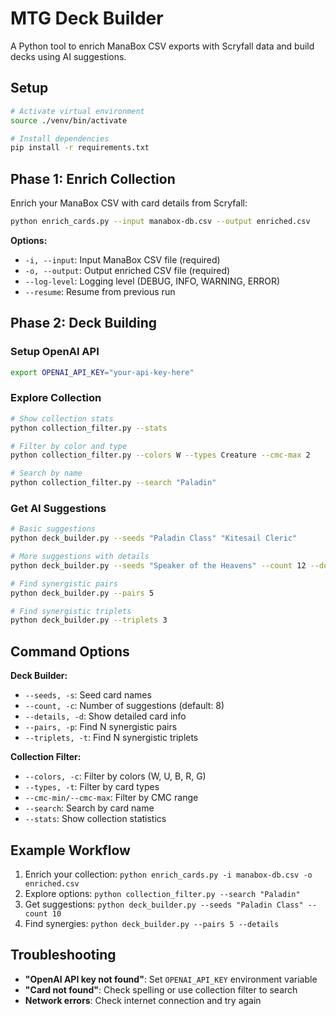 # MTG Deck Builder

A Python tool to enrich ManaBox CSV exports with Scryfall data and build decks using AI suggestions.

## Setup

```bash
# Activate virtual environment
source ./venv/bin/activate

# Install dependencies
pip install -r requirements.txt
```

## Phase 1: Enrich Collection

Enrich your ManaBox CSV with card details from Scryfall:

```bash
python enrich_cards.py --input manabox-db.csv --output enriched.csv
```

**Options:**
- `-i, --input`: Input ManaBox CSV file (required)
- `-o, --output`: Output enriched CSV file (required)
- `--log-level`: Logging level (DEBUG, INFO, WARNING, ERROR)
- `--resume`: Resume from previous run

## Phase 2: Deck Building

### Setup OpenAI API

```bash
export OPENAI_API_KEY="your-api-key-here"
```

### Explore Collection

```bash
# Show collection stats
python collection_filter.py --stats

# Filter by color and type
python collection_filter.py --colors W --types Creature --cmc-max 2

# Search by name
python collection_filter.py --search "Paladin"
```

### Get AI Suggestions

```bash
# Basic suggestions
python deck_builder.py --seeds "Paladin Class" "Kitesail Cleric"

# More suggestions with details
python deck_builder.py --seeds "Speaker of the Heavens" --count 12 --details

# Find synergistic pairs
python deck_builder.py --pairs 5

# Find synergistic triplets
python deck_builder.py --triplets 3
```

## Command Options

**Deck Builder:**
- `--seeds, -s`: Seed card names
- `--count, -c`: Number of suggestions (default: 8)
- `--details, -d`: Show detailed card info
- `--pairs, -p`: Find N synergistic pairs
- `--triplets, -t`: Find N synergistic triplets

**Collection Filter:**
- `--colors, -c`: Filter by colors (W, U, B, R, G)
- `--types, -t`: Filter by card types
- `--cmc-min/--cmc-max`: Filter by CMC range
- `--search`: Search by card name
- `--stats`: Show collection statistics

## Example Workflow

1. Enrich your collection: `python enrich_cards.py -i manabox-db.csv -o enriched.csv`
2. Explore options: `python collection_filter.py --search "Paladin"`
3. Get suggestions: `python deck_builder.py --seeds "Paladin Class" --count 10`
4. Find synergies: `python deck_builder.py --pairs 5 --details`

## Troubleshooting

- **"OpenAI API key not found"**: Set `OPENAI_API_KEY` environment variable
- **"Card not found"**: Check spelling or use collection filter to search
- **Network errors**: Check internet connection and try again 
